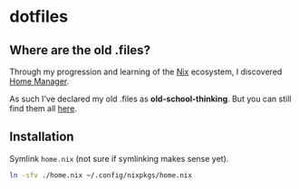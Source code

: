 # dotfiles

## Where are the old .files?
Through my progression and learning of the [Nix](https://nixos.org/) ecosystem, I discovered [Home Manager](https://github.com/nix-community/home-manager).

As such I've declared my old .files as __old-school-thinking__. But you can still find them all [here](https://github.com/rameezk/dotfiles/tree/old-school-thinking).

## Installation

Symlink `home.nix` (not sure if symlinking makes sense yet).
```sh
ln -sfv ./home.nix ~/.config/nixpkgs/home.nix
```
